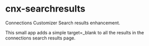 # cnx-searchresults
Connections Customizer Search results enhancement.

This small app adds a simple target=_blank to all the results in the connections search results page.
